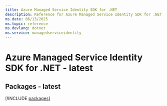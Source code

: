 ```yaml
---
title: Azure Managed Service Identity SDK for .NET
description: Reference for Azure Managed Service Identity SDK for .NET
ms.date: 06/13/2025
ms.topic: reference
ms.devlang: dotnet
ms.service: managedserviceidentity
---
```

# Azure Managed Service Identity SDK for .NET - latest
## Packages - latest
[!INCLUDE [packages](managed-service-identity-index.md)]